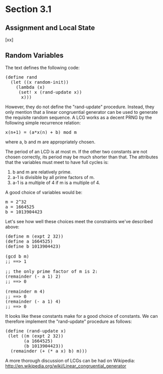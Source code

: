 Section 3.1
=========== 

Assignment and Local State
--------------------------

[xx]

Random Variables
---------------- 

The text defines the following code:

<pre>
(define rand
  (let ((x random-init))
    (lambda (x)
     (set! x (rand-update x))
      x)))
</pre>

However, they do not define the "rand-update" procedure. Instead, they only mention that a linear congruential generator can be used to generate the requisite random sequence. A LCG works as a decent PRNG by the following simple recurrence relation:

<pre>
x(n+1) = (a*x(n) + b) mod m
</pre>

where a, b and m are appropriately chosen. 

The period of an LCD is at most m. If the other two constants are not chosen correctly, its period may be much shorter than that. The attributes that the variables must meet to have full cycles is:

1. b and m are relatively prime.
2. a-1 is divisible by all prime factors of m.
3. a-1 is a multiple of 4 if m is a multiple of 4.

A good choice of variables would be:

<pre>
m = 2^32
a = 1664525
b = 1013904423
</pre>

Let's see how well these choices meet the constraints we've described above:

<pre>
(define m (expt 2 32))
(define a 1664525)
(define b 1013904423)

(gcd b m)
;; ==> 1 

;; the only prime factor of m is 2:
(remainder (- a 1) 2)
;; ==> 0

(remainder m 4)
;; ==> 0
(remainder (- a 1) 4)
;; ==> 0
</pre>

It looks like these constants make for a good choice of constants. We can therefore implement the "rand-update" procedure as follows:

<pre>
(define (rand-update x)
 (let ((m (expt 2 32))
       (a 1664525)
       (b 1013904423))
  (remainder (+ (* a x) b) m)))
</pre>

A more thorough discussion of LCGs can be had on Wikipedia: http://en.wikipedia.org/wiki/Linear_congruential_generator